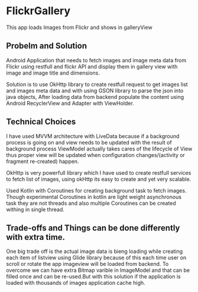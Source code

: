 # FlickrGallery
  This app loads Images from Flickr and shows in galleryView

## Probelm and Solution
  Android Application that needs to fetch images and image meta data from Flickr using restfull and flickr API and display them in gallery view with image and image title and dimensions.

  Solution is to use OkHttp library to create restfull request to get images list and images meta data and with using GSON library to parse the json into java objects, After loading data from backend populate the content using Android RecyclerView and Adapter with ViewHolder.

## Technical Choices
  I have used MVVM architecture with LiveData because if a background process is going on and view needs to be updated with the result of background process ViewModel actually takes cares of the lifecycle of View thus proper view will be updated when configuration changes/(activity or fragment re-created) happen. 
  
  OkHttp is very powerfull library which I have used to create restfull services to fetch list of images, using okHttp its easy to create and yet very scalable.
  
Used Kotlin with Coroutines for creating background task to fetch images. Though experimental Coroutines in kotlin are light weight asynchronous task they are not threads and also multiple Coroutines can be created withing in single thread.
 
## Trade-offs and Things can be done differently with extra time.
  One big trade off is the actual image data is bieng loading while creating each item of listview using Glide library because of this each time user on scroll or rotate the app imageview will be loaded from backend. To overcome we can have extra Bitmap varible in ImageModel and that can be filled once and can be re-used.But with this solution if the application is loaded with thousands of images application cache high.
  
